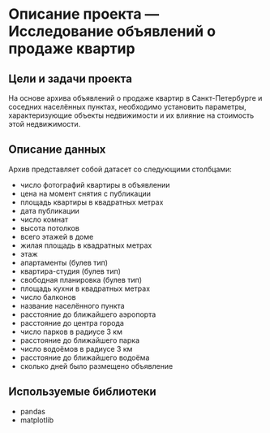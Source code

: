 # Описание проекта — Исследование объявлений о продаже квартир

## Цели и задачи проекта

На основе архива объявлений о продаже квартир в Санкт-Петербурге и соседних населённых пунктах,
необходимо установить параметры, характеризующие объекты недвижимости и их влияние на стоимость этой недвижимости.

## Описание данных

Архив представляет собой датасет со следующими столбцами:

- число фотографий квартиры в объявлении
- цена на момент снятия с публикации
- площадь квартиры в квадратных метрах
- дата публикации
- число комнат
- высота потолков
- всего этажей в доме
- жилая площадь в квадратных метрах
- этаж
- апартаменты (булев тип)
- квартира-студия (булев тип)
- свободная планировка (булев тип)
- площадь кухни в квадратных метрах
- число балконов
- название населённого пункта
- расстояние до ближайшего аэропорта
- расстояние до центра города
- число парков в радиусе 3 км
- расстояние до ближайшего парка
- число водоёмов в радиусе 3 км
- расстояние до ближайшего водоёма
- сколько дней было размещено объявление

## Используемые библиотеки

- pandas
- matplotlib
